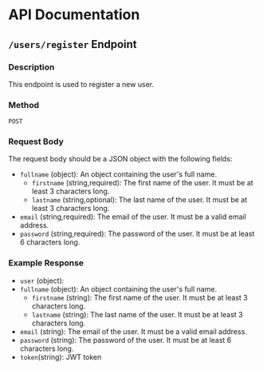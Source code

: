 # API Documentation

## `/users/register` Endpoint

### Description
This endpoint is used to register a new user.

### Method
`POST`

### Request Body
The request body should be a JSON object with the following fields:

- `fullname` (object): An object containing the user's full name.
  - `firstname` (string,required): The first name of the user. It must be at least 3 characters long.
  - `lastname` (string,optional): The last name of the user. It must be at least 3 characters long.
- `email` (string,required): The email of the user. It must be a valid email address.
- `password` (string,required): The password of the user. It must be at least 6 characters long.

### Example Response

- `user` (object):
- `fullname` (object): An object containing the user's full name.
  - `firstname` (string): The first name of the user. It must be at least 3 characters long.
  - `lastname` (string): The last name of the user. It must be at least 3 characters long.
- `email` (string): The email of the user. It must be a valid email address.
- `password` (string): The password of the user. It must be at least 6 characters long.
- `token`(string): JWT token